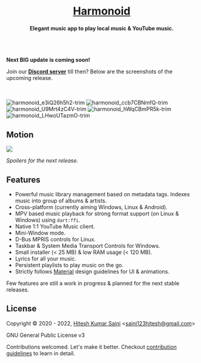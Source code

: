<h1 align="center"><a href="https://github.com/alexmercerind/harmonoid">Harmonoid</a></h1>
<h4 align="center">Elegant music app to play local music & YouTube music.</h4>
<br></br>

**Next BIG update is coming soon!**

Join our **[Discord server](https://discord.gg/rBFwXNJJ)** till then? Below are the screenshots of the upcoming release.

<br></br>
![harmonoid_e3iQ26h5h2-trim](https://user-images.githubusercontent.com/28951144/151245863-ab4c7de2-0eaa-4c09-8542-bfb02693828d.png)
![harmonoid_ccb7CBNmfQ-trim](https://user-images.githubusercontent.com/28951144/151245850-9c660b04-40d4-42dc-8d8b-6d9ef969900d.png)
![harmonoid_U9Mrt4zC4V-trim](https://user-images.githubusercontent.com/28951144/151245837-1400cb3b-a567-4399-b386-35a60b60b3e1.png)
![harmonoid_hWqCBmPR5k-trim](https://user-images.githubusercontent.com/28951144/151245876-f7762c7b-045d-4238-96d0-51f76351638b.png)
![harmonoid_LHwoUTazmO-trim](https://user-images.githubusercontent.com/28951144/151245816-36aa191c-3ca5-4301-bef8-5b5645e41a3f.png)


## Motion

![](https://user-images.githubusercontent.com/28951144/151239401-be199319-0a22-4139-8bef-fe1edac2d576.gif)

_Spoilers for the next release._

## Features

- Powerful music library management based on metadata tags. Indexes music into group of albums & artists.
- Cross-platform (currently aiming Windows, Linux & Android).
- MPV based music playback for strong format support (on Linux & Windows) using `dart:ffi`.
- Native 1:1 YouTube Music client.
- Mini-Window mode.
- D-Bus MPRIS controls for Linux.
- Taskbar & System Media Transport Controls for Windows.
- Small installer (< 25 MB) & low RAM usage (< 120 MB).
- Lyrics for all your music.
- Persistent playlists to play music on the go.
- Strictly follows [Material](https://material.io/) design guidelines for UI & animations.

Few features are still a work in progress & planned for the next stable releases.

## License

Copyright © 2020 - 2022, [Hitesh Kumar Saini](https://github.com/alexmercerind) <[saini123hitesh@gmail.com](mailto:saini123hitesh@gmail.com)>

GNU General Public License v3

Contributions welcomed. Let's make it better.
Checkout [contribution guidelines](https://github.com/harmonoid/harmonoid/blob/master/CONTRIBUTING.md) to learn in detail.
